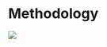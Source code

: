 # Methodology

<a href="https://codeclimate.com/github/ClayenKitten/methodology/maintainability"><img src="https://api.codeclimate.com/v1/badges/9162d21fe0829f216bc9/maintainability" /></a>

